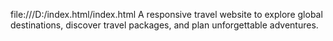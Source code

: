 file:///D:/index.html/index.html
A responsive travel website to explore global destinations, discover travel packages, and plan unforgettable adventures.
